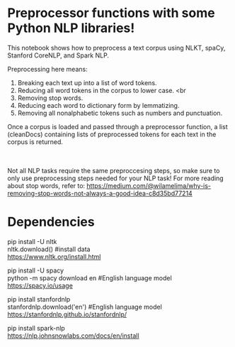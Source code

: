 # Preprocessor functions with some Python NLP libraries!
This notebook shows how to preprocess a text corpus using NLKT, spaCy, Stanford CoreNLP, and Spark NLP.

Preprocessing here means: <br>

1. Breaking each text up into a list of word tokens. <br>
2. Reducing all word tokens in the corpus to lower case. <br
3. Removing stop words. <br>
4. Reducing each word to dictionary form by lemmatizing. <br>
5. Removing all nonalphabetic tokens such as numbers and punctuation. <br>

Once a corpus is loaded and passed through a preprocessor function, a list (cleanDocs) containing lists of preprocessed tokens for each text in the corpus is returned. 

<br><br>
Not all NLP tasks require the same preproccesing steps, so make sure to only use preprocessing steps needed for your NLP task! For more reading about stop words, refer to: https://medium.com/@wilamelima/why-is-removing-stop-words-not-always-a-good-idea-c8d35bd77214

<h1> Dependencies</h1>

pip install -U nltk <br>
nltk.download()  #install data <br>
https://www.nltk.org/install.html <br> 

pip install -U spacy <br>
python -m spacy download en #English language model <br>
https://spacy.io/usage <br>

pip install stanfordnlp <br>
stanfordnlp.download('en') #English language model <br>
https://stanfordnlp.github.io/stanfordnlp/ <br>

pip install spark-nlp <br> 
https://nlp.johnsnowlabs.com/docs/en/install <br> 

